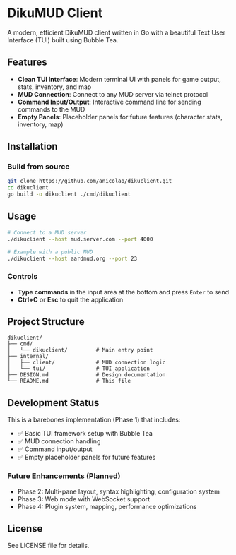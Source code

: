 # DikuMUD Client

A modern, efficient DikuMUD client written in Go with a beautiful Text User Interface (TUI) built using Bubble Tea.

## Features

- **Clean TUI Interface**: Modern terminal UI with panels for game output, stats, inventory, and map
- **MUD Connection**: Connect to any MUD server via telnet protocol
- **Command Input/Output**: Interactive command line for sending commands to the MUD
- **Empty Panels**: Placeholder panels for future features (character stats, inventory, map)

## Installation

### Build from source

```bash
git clone https://github.com/anicolao/dikuclient.git
cd dikuclient
go build -o dikuclient ./cmd/dikuclient
```

## Usage

```bash
# Connect to a MUD server
./dikuclient --host mud.server.com --port 4000

# Example with a public MUD
./dikuclient --host aardmud.org --port 23
```

### Controls

- **Type commands** in the input area at the bottom and press `Enter` to send
- **Ctrl+C** or **Esc** to quit the application

## Project Structure

```
dikuclient/
├── cmd/
│   └── dikuclient/         # Main entry point
├── internal/
│   ├── client/             # MUD connection logic
│   └── tui/                # TUI application
├── DESIGN.md               # Design documentation
└── README.md               # This file
```

## Development Status

This is a barebones implementation (Phase 1) that includes:
- ✅ Basic TUI framework setup with Bubble Tea
- ✅ MUD connection handling
- ✅ Command input/output
- ✅ Empty placeholder panels for future features

### Future Enhancements (Planned)

- Phase 2: Multi-pane layout, syntax highlighting, configuration system
- Phase 3: Web mode with WebSocket support
- Phase 4: Plugin system, mapping, performance optimizations

## License

See LICENSE file for details.
